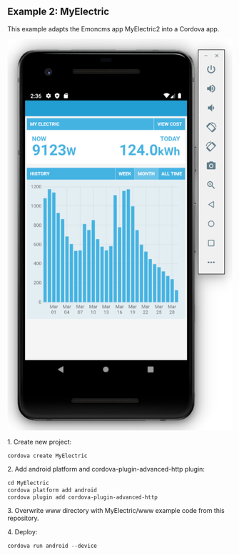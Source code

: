 ## Example 2: MyElectric

This example adapts the Emoncms app MyElectric2 into a Cordova app.

![myelectric.png](img/myelectric.png)

1\. Create new project:

    cordova create MyElectric

2\. Add android platform and cordova-plugin-advanced-http plugin:

    cd MyElectric
    cordova platform add android
    cordova plugin add cordova-plugin-advanced-http

3\. Overwrite www directory with MyElectric/www example code from this repository.
    
4\. Deploy:

    cordova run android --device
